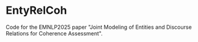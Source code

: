 # EntyRelCoh
Code for the EMNLP2025 paper "Joint Modeling of Entities and Discourse Relations for Coherence Assessment".
